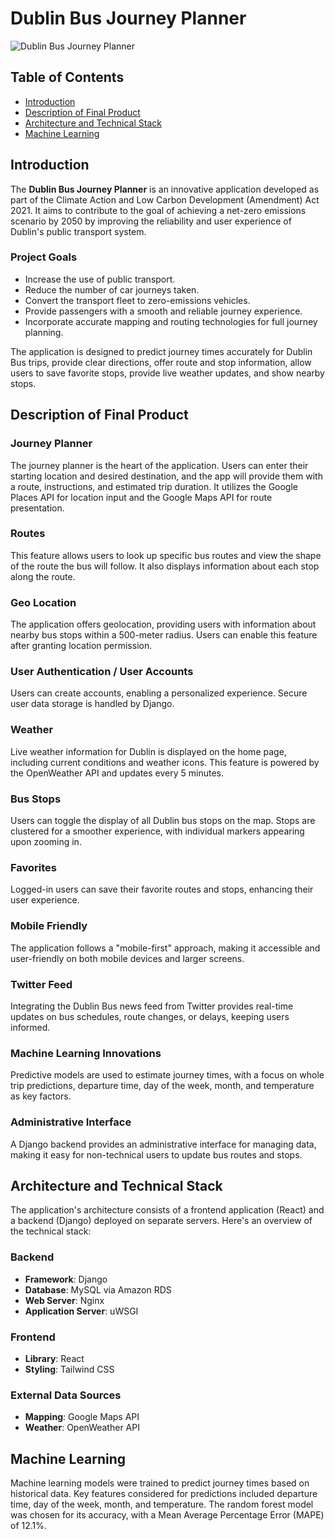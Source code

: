 # Dublin Bus Journey Planner

![Dublin Bus Journey Planner](screenshots/your_screenshot.png)

## Table of Contents

- [Introduction](#introduction)
- [Description of Final Product](#description-of-final-product)
- [Architecture and Technical Stack](#architecture-and-technical-stack)
- [Machine Learning](#machine-learning)

## Introduction

The **Dublin Bus Journey Planner** is an innovative application developed as part of the Climate Action and Low Carbon Development (Amendment) Act 2021. It aims to contribute to the goal of achieving a net-zero emissions scenario by 2050 by improving the reliability and user experience of Dublin's public transport system.

### Project Goals

- Increase the use of public transport.
- Reduce the number of car journeys taken.
- Convert the transport fleet to zero-emissions vehicles.
- Provide passengers with a smooth and reliable journey experience.
- Incorporate accurate mapping and routing technologies for full journey planning.

The application is designed to predict journey times accurately for Dublin Bus trips, provide clear directions, offer route and stop information, allow users to save favorite stops, provide live weather updates, and show nearby stops.

## Description of Final Product

### Journey Planner

The journey planner is the heart of the application. Users can enter their starting location and desired destination, and the app will provide them with a route, instructions, and estimated trip duration. It utilizes the Google Places API for location input and the Google Maps API for route presentation.

### Routes

This feature allows users to look up specific bus routes and view the shape of the route the bus will follow. It also displays information about each stop along the route.

### Geo Location

The application offers geolocation, providing users with information about nearby bus stops within a 500-meter radius. Users can enable this feature after granting location permission.

### User Authentication / User Accounts

Users can create accounts, enabling a personalized experience. Secure user data storage is handled by Django.

### Weather

Live weather information for Dublin is displayed on the home page, including current conditions and weather icons. This feature is powered by the OpenWeather API and updates every 5 minutes.

### Bus Stops

Users can toggle the display of all Dublin bus stops on the map. Stops are clustered for a smoother experience, with individual markers appearing upon zooming in.

### Favorites

Logged-in users can save their favorite routes and stops, enhancing their user experience.

### Mobile Friendly

The application follows a "mobile-first" approach, making it accessible and user-friendly on both mobile devices and larger screens.

### Twitter Feed

Integrating the Dublin Bus news feed from Twitter provides real-time updates on bus schedules, route changes, or delays, keeping users informed.

### Machine Learning Innovations

Predictive models are used to estimate journey times, with a focus on whole trip predictions, departure time, day of the week, month, and temperature as key factors.

### Administrative Interface

A Django backend provides an administrative interface for managing data, making it easy for non-technical users to update bus routes and stops.

## Architecture and Technical Stack

The application's architecture consists of a frontend application (React) and a backend (Django) deployed on separate servers. Here's an overview of the technical stack:

### Backend

- **Framework**: Django
- **Database**: MySQL via Amazon RDS
- **Web Server**: Nginx
- **Application Server**: uWSGI

### Frontend

- **Library**: React
- **Styling**: Tailwind CSS

### External Data Sources

- **Mapping**: Google Maps API
- **Weather**: OpenWeather API

## Machine Learning

Machine learning models were trained to predict journey times based on historical data. Key features considered for predictions included departure time, day of the week, month, and temperature. The random forest model was chosen for its accuracy, with a Mean Average Percentage Error (MAPE) of 12.1%.
